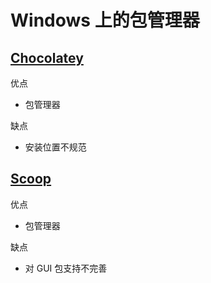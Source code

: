 # Windows 上的包管理器

## [Chocolatey](https://chocolatey.org/)

优点
*   包管理器

缺点
*   安装位置不规范

## [Scoop](https://scoop.sh/)

优点
*   包管理器

缺点
*   对 GUI 包支持不完善
